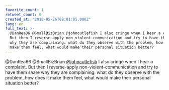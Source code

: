 ```yaml
---
favorite_count: 1
retweet_count: 0
created_at: "2018-05-26T08:01:05.000Z"
lang: en
full_text: >-
  @DanRea86 @SmallBizBrian @johncutlefish I also cringe when I hear a complaint.
  But then I reverse-apply non-violent-communication and try to have them share
  why they are complaining: what do they observe with the problem, how does it
  make them feel, what would make their personal situation better?
---
```


@DanRea86 @SmallBizBrian [@johncutlefish](https://twitter.com/johncutlefish) I
also cringe when I hear a complaint. But then I reverse-apply
non-violent-communication and try to have them share why they are complaining:
what do they observe with the problem, how does it make them feel, what would
make their personal situation better?
